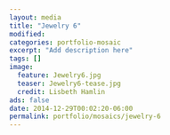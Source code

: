 ```yaml
---
layout: media
title: "Jewelry 6"
modified:
categories: portfolio-mosaic
excerpt: "Add description here"
tags: []
image:
  feature: Jewelry6.jpg
  teaser: Jewelry6-tease.jpg
  credit: Lisbeth Hamlin
ads: false
date: 2014-12-29T00:02:20-06:00
permalink: portfolio/mosaics/jewelry-6
---
```


